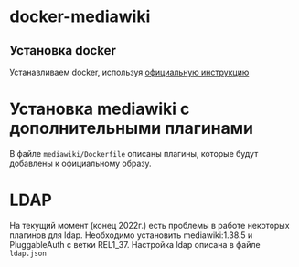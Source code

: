 # docker-mediawiki

## Установка docker
Устанавливаем docker, используя [официальную инструкцию](https://docs.docker.com/engine/install/)

# Установка mediawiki с дополнительными плагинами
В файле `mediawiki/Dockerfile` описаны плагины, которые будут добавлены к официальному образу.

# LDAP
На текущий момент (конец 2022г.) есть проблемы в работе некоторых плагинов для ldap. Необходимо установить mediawiki:1.38.5 и PluggableAuth с ветки REL1_37.
Настройка ldap описана в файле `ldap.json`

